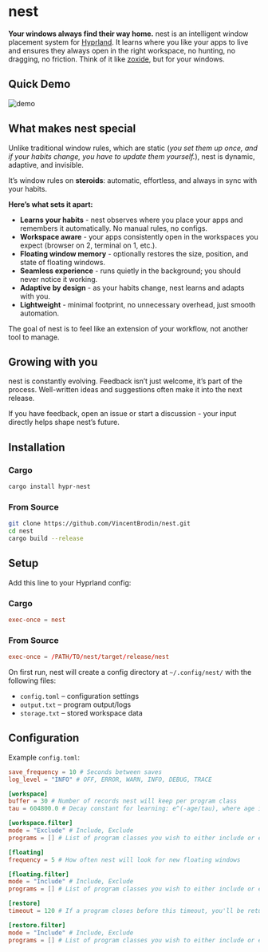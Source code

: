 # nest

**Your windows always find their way home.**
nest is an intelligent window placement system for [Hyprland](https://github.com/hyprwm/Hyprland).
It learns where you like your apps to live and ensures they always open in the right workspace, no hunting, no dragging, no friction.
Think of it like [zoxide](https://github.com/ajeetdsouza/zoxide), but for your windows.


## Quick Demo

![demo](./assets/demo.gif)

## What makes nest special
Unlike traditional window rules, which are static (*you set them up once, and if your habits change, you have to update them yourself.*),
nest is dynamic, adaptive, and invisible.

It’s window rules on **steroids**: automatic, effortless, and always in sync with your habits.

**Here’s what sets it apart:**
- **Learns your habits** - nest observes where you place your apps and remembers it automatically. No manual rules, no configs.
- **Workspace aware** - your apps consistently open in the workspaces you expect (browser on 2, terminal on 1, etc.).
- **Floating window memory** - optionally restores the size, position, and state of floating windows.
- **Seamless experience** - runs quietly in the background; you should never notice it working.
- **Adaptive by design** - as your habits change, nest learns and adapts with you.
- **Lightweight** - minimal footprint, no unnecessary overhead, just smooth automation.

The goal of nest is to feel like an extension of your workflow, not another tool to manage.

## Growing with you
nest is constantly evolving.
Feedback isn’t just welcome, it’s part of the process.
Well-written ideas and suggestions often make it into the next release.

If you have feedback, open an issue or start a discussion - your input directly helps shape nest’s future.

##  Installation

### Cargo
```bash
cargo install hypr-nest
```

### From Source

```bash
git clone https://github.com/VincentBrodin/nest.git 
cd nest
cargo build --release
```

## Setup

Add this line to your Hyprland config:

### Cargo
```conf
exec-once = nest
```

### From Source
```conf
exec-once = /PATH/TO/nest/target/release/nest
```

On first run, nest will create a config directory at `~/.config/nest/` with the following files:

- `config.toml` – configuration settings
- `output.txt` – program output/logs
- `storage.txt` – stored workspace data
    
## Configuration

Example `config.toml`:

```toml
save_frequency = 10 # Seconds between saves
log_level = "INFO" # OFF, ERROR, WARN, INFO, DEBUG, TRACE

[workspace]
buffer = 30 # Number of records nest will keep per program class
tau = 604800.0 # Decay constant for learning: e^(-age/tau), where age is in seconds (default = 1 week)

[workspace.filter]
mode = "Exclude" # Include, Exclude
programs = [] # List of program classes you wish to either include or exclude

[floating]
frequency = 5 # How often nest will look for new floating windows

[floating.filter]
mode = "Include" # Include, Exclude
programs = [] # List of program classes you wish to either include or exclude

[restore]
timeout = 120 # If a program closes before this timeout, you'll be returned to your previous workspace.

[restore.filter]
mode = "Include" # Include, Exclude
programs = [] # List of program classes you wish to either include or exclude
```
